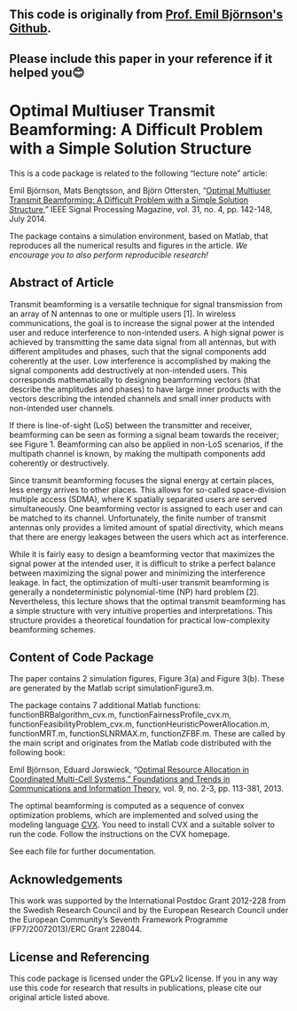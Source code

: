 ## This code is originally from [Prof. Emil Björnson's Github](https://github.com/emilbjornson/optimal-beamforming).
## Please include this paper in your reference if it helped you😊


Optimal Multiuser Transmit Beamforming: A Difficult Problem with a Simple Solution Structure
==================

This is a code package is related to the following “lecture note” article:

Emil Björnson, Mats Bengtsson, and Björn Ottersten, “[Optimal Multiuser Transmit Beamforming: A Difficult Problem with a Simple Solution Structure](http://arxiv.org/pdf/1404.0408),” IEEE Signal Processing Magazine, vol. 31, no. 4, pp. 142-148, July 2014.

The package contains a simulation environment, based on Matlab, that reproduces all the numerical results and figures in the article. *We encourage you to also perform reproducible research!*


## Abstract of Article

Transmit beamforming is a versatile technique for signal transmission from an array of N antennas
to one or multiple users [1]. In wireless communications, the goal is to increase the signal power at
the intended user and reduce interference to non-intended users. A high signal power is achieved by
transmitting the same data signal from all antennas, but with different amplitudes and phases, such
that the signal components add coherently at the user. Low interference is accomplished by making the
signal components add destructively at non-intended users. This corresponds mathematically to designing
beamforming vectors (that describe the amplitudes and phases) to have large inner products with the
vectors describing the intended channels and small inner products with non-intended user channels.

If there is line-of-sight (LoS) between the transmitter and receiver, beamforming can be seen as forming
a signal beam towards the receiver; see Figure 1. Beamforming can also be applied in non-LoS scenarios,
if the multipath channel is known, by making the multipath components add coherently or destructively.

Since transmit beamforming focuses the signal energy at certain places, less energy arrives to other
places. This allows for so-called space-division multiple access (SDMA), where K spatially separated
users are served simultaneously. One beamforming vector is assigned to each user and can be matched
to its channel. Unfortunately, the finite number of transmit antennas only provides a limited amount of
spatial directivity, which means that there are energy leakages between the users which act as interference.

While it is fairly easy to design a beamforming vector that maximizes the signal power at the intended
user, it is difficult to strike a perfect balance between maximizing the signal power and minimizing
the interference leakage. In fact, the optimization of multi-user transmit beamforming is generally a
nondeterministic polynomial-time (NP) hard problem [2]. Nevertheless, this lecture shows that the optimal
transmit beamforming has a simple structure with very intuitive properties and interpretations. This
structure provides a theoretical foundation for practical low-complexity beamforming schemes.


## Content of Code Package

The paper contains 2 simulation figures, Figure 3(a) and Figure 3(b). These are generated by the Matlab script simulationFigure3.m. 

The package contains 7 additional Matlab functions: functionBRBalgorithm_cvx.m, functionFairnessProfile_cvx.m, functionFeasibilityProblem_cvx.m, functionHeuristicPowerAllocation.m, functionMRT.m, functionSLNRMAX.m, functionZFBF.m. These are called by the main script and originates from the Matlab code distributed with the following book:

Emil Björnson, Eduard Jorswieck, “[Optimal Resource Allocation in Coordinated Multi-Cell Systems,” Foundations and Trends in Communications and Information Theory](http://kth.diva-portal.org/smash/get/diva2:608533/FULLTEXT01), vol. 9, no. 2-3, pp. 113-381, 2013.

The optimal beamforming is computed as a sequence of convex optimization problems, which are implemented and solved using the modeling language [CVX](http://cvxr.com/cvx/). You need to install CVX and a suitable solver to run the code. Follow the instructions on the CVX homepage.

See each file for further documentation. 


## Acknowledgements

This work was supported by the International Postdoc Grant 2012-228 from the Swedish Research Council and by the
European Research Council under the European Community’s Seventh Framework Programme (FP7/20072013)/ERC Grant
228044.


## License and Referencing

This code package is licensed under the GPLv2 license. If you in any way use this code for research that results in publications, please cite our original article listed above.
